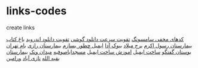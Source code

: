 # links-codes
create links

<a href="https://paghman.ir/2018/12/25/کدهای-مخفی-سامسونگ-به-صورت-کامل/">کدهای مخفی سامسونگ</a>
<a href="https://paghman.ir/2018/12/25/تقویت-سرعت-دانلود-گوشی-اموزش-کامل/">تقویت سرعت دانلود گوشی</a>
<a href="https://paghman.ir/2018/12/26/تقویت-دانلود-اندروید-با-7-روش-کامل/">تقویت دانلود اندروید</a>
<a href="https://paghman.ir/2018/12/29/چه-جوری-برم-باغ-کتاب-اموزش-کامل/">باغ کتاب</a>
<a href="https://paghman.ir/2018/12/29/چه-جوری-برم-بیمارستان-رسول-اکرم/">بیمارستان رسول اکرم</a>
<a href="https://paghman.ir/2018/12/29/چه-جوری-برم-برج-میلاد-اموزش-کامل/">برج میلاد</a>
<a href="https://paghman.ir/2018/12/28/چه-جوری-برم-بیوک-آدا-اموزش-کامل/">بیوک آدا</a>
<a href="https://paghman.ir/2018/12/28/ایمیل-چطور-بسازم/">ایمیل چطور بسازم</a>
<a href="https://paghman.ir/2018/12/31/چه-جوری-برم-بیمارستان-رازی/">بیمارستان رازی</a>
<a href="https://paghman.ir/2018/12/31/چه-جوری-برم-بام-تهران/">بام تهران</a>
<a href="https://paghman.ir/2018/12/31/چه-جوری-برم-بوستان-گفتگو/">بوستان گفتگو</a>
<a href="https://paghman.ir/2018/12/30/چه-جوری-ایمیل-برای-خودم-بسازم/">ساخت ایمیل</a>
<a href="https://paghman.ir/2018/12/30/چه-جوری-ایمیل-درست-کنم-اموزش-کامل/">اموزش ساخت ایمیل</a>
<a href="https://paghman.ir/2019/01/01/چجوری-برم-مسجد-ایاصوفیه؟-بهترین-و-کم-هز/">مسجدایاصوفیه</a>
<a href="https://paghman.ir/2019/01/01/چجوری-برم-میدان-ونک/">میدان ونک</a>
<a href="https://paghman.ir/2019/01/01/چه-جوری-برم-بیمارستان-بقیه-الله-با-مترو/">بیمارستان بقیه الله</a>
<a href="https://paghman.ir/2019/01/03/چه-جوری-برم-نازی-آباد-روش-های-کامل-و-سری/">نازی آباد</a>
<a href="https://paghman.ir/2019/01/02/چجوری-برم-ورامین؟/">ورامین</a>
